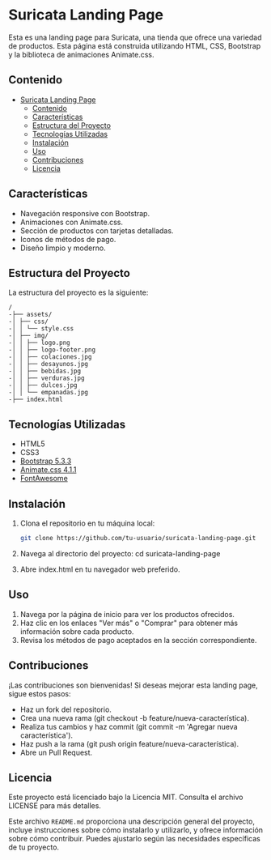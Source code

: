 # Suricata Landing Page

Esta es una landing page para Suricata, una tienda que ofrece una variedad de productos. Esta página está construida utilizando HTML, CSS, Bootstrap y la biblioteca de animaciones Animate.css.

## Contenido

- [Suricata Landing Page](#suricata-landing-page)
  - [Contenido](#contenido)
  - [Características](#características)
  - [Estructura del Proyecto](#estructura-del-proyecto)
  - [Tecnologías Utilizadas](#tecnologías-utilizadas)
  - [Instalación](#instalación)
  - [Uso](#uso)
  - [Contribuciones](#contribuciones)
  - [Licencia](#licencia)

## Características

- Navegación responsive con Bootstrap.
- Animaciones con Animate.css.
- Sección de productos con tarjetas detalladas.
- Iconos de métodos de pago.
- Diseño limpio y moderno.

## Estructura del Proyecto

La estructura del proyecto es la siguiente:
```plaintext
/
-├── assets/
-│ ├── css/
-│ │ └── style.css
-│ ├── img/
-│ │ ├── logo.png
-│ │ ├── logo-footer.png
-│ │ ├── colaciones.jpg
-│ │ ├── desayunos.jpg
-│ │ ├── bebidas.jpg
-│ │ ├── verduras.jpg
-│ │ ├── dulces.jpg
-│ │ └── empanadas.jpg
-├── index.html
```


## Tecnologías Utilizadas

- HTML5
- CSS3
- [Bootstrap 5.3.3](https://getbootstrap.com/docs/5.3/getting-started/introduction/)
- [Animate.css 4.1.1](https://animate.style/)
- [FontAwesome](https://fontawesome.com/)

## Instalación

1. Clona el repositorio en tu máquina local:

   ```sh
   git clone https://github.com/tu-usuario/suricata-landing-page.git


2. Navega al directorio del proyecto:
   cd suricata-landing-page

3. Abre index.html en tu navegador web preferido.


## Uso
1. Navega por la página de inicio para ver los productos ofrecidos.
2. Haz clic en los enlaces "Ver más" o "Comprar" para obtener más información sobre cada producto.
3. Revisa los métodos de pago aceptados en la sección correspondiente.


## Contribuciones
¡Las contribuciones son bienvenidas! Si deseas mejorar esta landing page, sigue estos pasos:

- Haz un fork del repositorio.
- Crea una nueva rama (git checkout -b feature/nueva-característica).
- Realiza tus cambios y haz commit (git commit -m 'Agregar nueva característica').
- Haz push a la rama (git push origin feature/nueva-característica).
- Abre un Pull Request.


## Licencia
Este proyecto está licenciado bajo la Licencia MIT. Consulta el archivo LICENSE para más detalles.


Este archivo `README.md` proporciona una descripción general del proyecto, incluye instrucciones sobre cómo instalarlo y utilizarlo, y ofrece información sobre cómo contribuir. Puedes ajustarlo según las necesidades específicas de tu proyecto.
